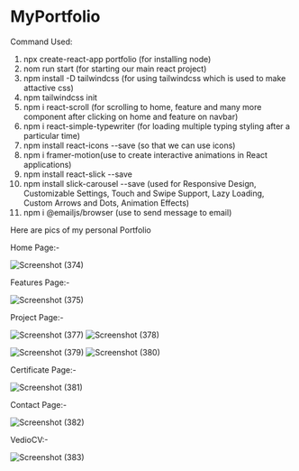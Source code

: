 # MyPortfolio

Command Used:
1. npx create-react-app portfolio (for installing node)
2. nom run start (for starting our main react project)
3. npm install -D tailwindcss (for using tailwindcss which is used to make attactive css)
4. npm tailwindcss init
5. npm i react-scroll (for scrolling to home, feature and many more component after clicking on home and feature on navbar)
6. npm i react-simple-typewriter (for loading multiple typing styling after a particular time)
7. npm install react-icons --save (so that we can use icons)
8. npm i framer-motion(use to create interactive animations in React applications)
9. npm install react-slick --save
10. npm install slick-carousel --save (used for Responsive Design, Customizable Settings, Touch and Swipe Support, Lazy Loading, Custom Arrows and Dots, Animation Effects)
11. npm i @emailjs/browser (use to send message to email)

Here are pics of my personal Portfolio

Home Page:-

![Screenshot (374)](https://github.com/RahulBhola/MyPortfolio/assets/104344946/b7b7b24e-d2cc-479a-9701-94c5d8f49437)

Features Page:-

![Screenshot (375)](https://github.com/RahulBhola/MyPortfolio/assets/104344946/cde4bcb4-c2da-4afd-bc18-1a3683d5b135)

Project Page:-

![Screenshot (377)](https://github.com/RahulBhola/MyPortfolio/assets/104344946/a753c288-2e0a-4119-b5bf-c2a445d9bb32)
![Screenshot (378)](https://github.com/RahulBhola/MyPortfolio/assets/104344946/ae0f1625-edc7-433c-9c86-a216eb836013)

![Screenshot (379)](https://github.com/RahulBhola/MyPortfolio/assets/104344946/27a55912-b61a-4d59-a9e5-de6c4aa9673b)
![Screenshot (380)](https://github.com/RahulBhola/MyPortfolio/assets/104344946/4da60b29-2789-4861-a060-40f8d1a632f6)

Certificate Page:-

![Screenshot (381)](https://github.com/RahulBhola/MyPortfolio/assets/104344946/891c2472-a0c3-4311-a213-e448ed54ac68)

Contact Page:-

![Screenshot (382)](https://github.com/RahulBhola/MyPortfolio/assets/104344946/e9a167d6-6450-4241-bdde-a02e78c501dd)

VedioCV:- 

![Screenshot (383)](https://github.com/RahulBhola/MyPortfolio/assets/104344946/e6d12e7a-07b2-4984-bae0-da705791dbf3)
